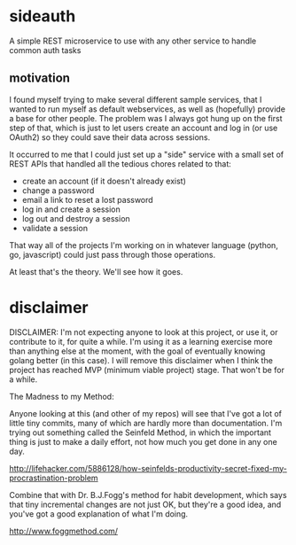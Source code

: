 # sideauth
A simple REST microservice to use with any other service to handle common auth tasks

## motivation
I found myself trying to make several different sample services, that I wanted
to run myself as default webservices, as well as (hopefully) provide a base for
other people. The problem was I always got hung up on the first step of that,
which is just to let users create an account and log in (or use OAuth2) so they
could save their data across sessions.

It occurred to me that I could just set up a "side" service with a small set of
REST APIs that handled all the tedious chores related to that:
 - create an account (if it doesn't already exist)
 - change a password
 - email a link to reset a lost password
 - log in and create a session
 - log out and destroy a session
 - validate a session

That way all of the projects I'm working on in whatever language (python, go,
javascript) could just pass through those operations.

At least that's the theory. We'll see how it goes.

# disclaimer
DISCLAIMER: I'm not expecting anyone to look at this project, or use it, or contribute to it, for
quite a while. I'm using it as a learning exercise more than anything else at the moment, with the
goal of eventually knowing golang better (in this case). I will remove this disclaimer when
I think the project has reached MVP (minimum viable project) stage. That won't be for a while.

The Madness to my Method:

Anyone looking at this (and other of my repos) will see that I've got a lot of little tiny
commits, many of which are hardly more than documentation. I'm trying out something called
the Seinfeld Method, in which the important thing is just to make a daily effort, not
how much you get done in any one day.

http://lifehacker.com/5886128/how-seinfelds-productivity-secret-fixed-my-procrastination-problem

Combine that with Dr. B.J.Fogg's method for habit development, which says that tiny
incremental changes are not just OK, but they're a good idea, and you've got a good
explanation of what I'm doing.

http://www.foggmethod.com/
